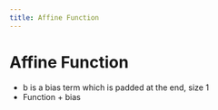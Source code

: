 ```yaml
---
title: Affine Function
---
```


# Affine Function
- b is a bias term which is padded at the end, size 1
- Function + bias






























































































